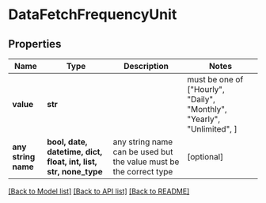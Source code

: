 # DataFetchFrequencyUnit


## Properties
Name | Type | Description | Notes
------------ | ------------- | ------------- | -------------
**value** | **str** |  |  must be one of ["Hourly", "Daily", "Monthly", "Yearly", "Unlimited", ]
**any string name** | **bool, date, datetime, dict, float, int, list, str, none_type** | any string name can be used but the value must be the correct type | [optional]

[[Back to Model list]](../README.md#documentation-for-models) [[Back to API list]](../README.md#documentation-for-api-endpoints) [[Back to README]](../README.md)


